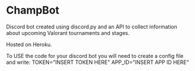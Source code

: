 # ChampBot
Discord bot created using discord.py and an API to collect information about upcoming Valorant tournaments and stages. 

Hosted on Heroku.


To USE the code for your discord bot you will need to create a config file and write:
TOKEN="INSERT TOKEN HERE"
APP_ID="INSERT APP ID HERE"
